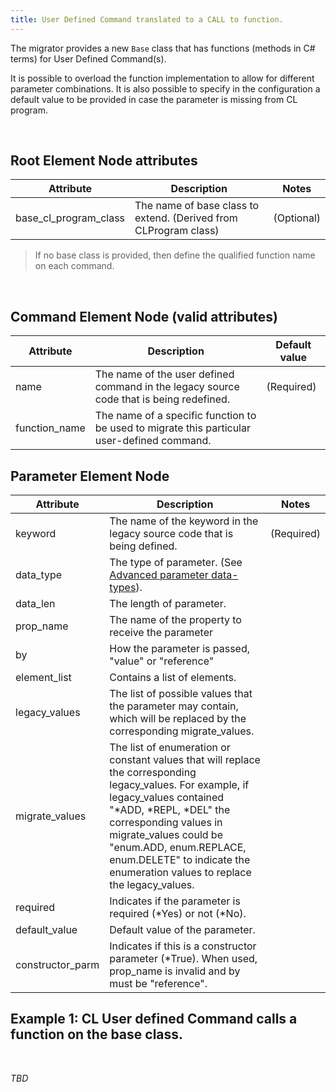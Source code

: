 ```yaml
---
title: User Defined Command translated to a CALL to function.
---
```


The migrator provides a new `Base` class that has functions (methods in C# terms) for User Defined Command(s).

It is possible to overload the function implementation to allow for different parameter combinations. It is also possible to specify in the configuration a default value to be provided in case the parameter is missing from CL program.

<br>

## Root Element Node attributes

| Attribute | Description | Notes |
| --- | --- | --- |   
| base_cl_program_class         | The name of base class to extend. (Derived from CLProgram class)| (Optional)

>If no base class is provided, then define the qualified function name on each command.

<br>

## Command Element Node (valid attributes)

| Attribute | Description | Default value |
| --- | --- | --- |   
| name          | The name of the user defined command in the legacy source code that is being redefined. | (Required)
| function_name | The name of a specific function to be used to migrate this particular user-defined command. | |


## Parameter Element Node

| Attribute | Description | Notes |
| --- | --- | --- |   
| keyword         | The name of the keyword in the legacy source code that is being defined. | (Required)
| data_type       | The type of parameter. (See [Advanced parameter data-types](/manuals/cocoon/cl-user-def-schema.html#advanced-parameter-data-types)). |
| data_len        | The length of parameter. |
| prop_name       | The name of the property to receive the parameter | 
| by              | How the parameter is passed, "value" or "reference" |
| element_list    | Contains a list of elements. |
| legacy_values   | The list of possible values that the parameter may contain, which will be replaced by the corresponding migrate_values.
| migrate_values  | The list of enumeration or constant values that will replace the corresponding legacy_values. For example, if legacy_values contained "*ADD, *REPL, *DEL" the corresponding values in migrate_values could be "enum.ADD, enum.REPLACE, enum.DELETE" to indicate the enumeration values to replace the legacy_values. |
| required        | Indicates if the parameter is required (*Yes) or not (*No). |
| default_value   | Default value of the parameter. |
| constructor_parm | Indicates if this is a constructor parameter (*True). When used, prop_name is invalid and by must be "reference". |

## Example 1: CL User defined Command calls a function on the base class.

<br>

*TBD*
